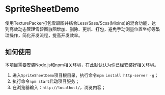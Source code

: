 SpriteSheetDemo
===
使用TexturePacker打包雪碧图并结合Less/Sass/Scss(Mixins)的混合功能，达到高效动态管理雪碧图散图增加、删除、更新、打包，避免手动测量位置坐标等繁琐操作，简化开发流程，提高开发效率。

如何使用
---
本项目需要安装Node.js和npm相关环境，在此默认认为你已经安装好相关环境。
 1. 进入`SpriteSheetDemo`项目根目录，执行命令`npm install http-server -g`；
 2. 执行命令`npm start`启动项目服务；
 3. 在浏览器输入：`http://localhost/`，浏览内容；